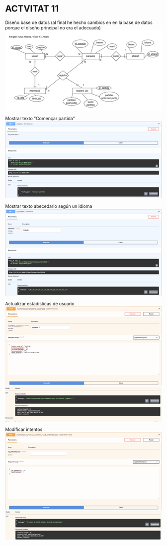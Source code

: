 # ACTVITAT 11

Diseño base de datos (al final he hecho cambios en en la base de datos porque el diseño principal no era el adecuado)
![alt text](/ACTIVITAT_11/imagenes_11/image-6.png)

Mostrar texto "Començar partida"
![alt text](/ACTIVITAT_11/imagenes_11/image.png)

Mostrar texto abecedario según un idioma
![alt text](/ACTIVITAT_11/imagenes_11/image-1.png)

Actualizar estadisticas de usuario
![alt text](/ACTIVITAT_11/imagenes_11/image-2.png)
![alt text](/ACTIVITAT_11/imagenes_11/image-3.png)

Modificar intentos
![alt text](/ACTIVITAT_11/imagenes_11/image-4.png)
![alt text](/ACTIVITAT_11/imagenes_11/image-5.png)